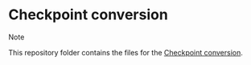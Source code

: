 # Checkpoint conversion

>[!NOTE]
>This repository folder contains the files for the [Checkpoint conversion](https://gke-ai-labs.dev/docs/tutorials/inference-servers/).